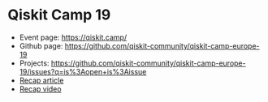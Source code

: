 # Qiskit Camp 19

- Event page: https://qiskit.camp/
- Github page: https://github.com/qiskit-community/qiskit-camp-europe-19
- Projects: https://github.com/qiskit-community/qiskit-camp-europe-19/issues?q=is%3Aopen+is%3Aissue
- [Recap article](https://medium.com/qiskit/recap-2019-qiskit-camp-europe-908c8d8d72e4)
- [Recap video](https://www.youtube.com/watch?v=in21Vaaz5-c)
